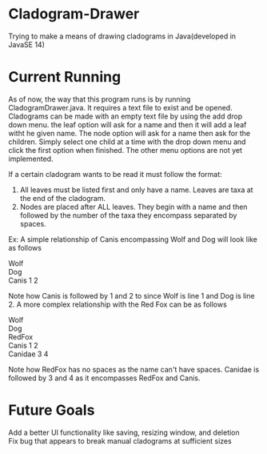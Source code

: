 # Cladogram-Drawer
Trying to make a means of drawing cladograms in Java(developed in JavaSE 14)

# Current Running
As of now, the way that this program runs is by running CladogramDrawer.java.
It requires a text file to exist and be opened. Cladograms can be made with an empty text file by using the add drop down menu.
the leaf option will ask for a name and then it will add a leaf witht he given name. The node option will ask for a name then ask for 
the children. Simply select one child at a time with the drop down menu and click the first option when finished. The other menu options are not yet implemented.

If a certain cladogram wants to be read it must follow the format:
1. All leaves must be listed first and only have a name. Leaves are taxa at the end of the cladogram.
2. Nodes are placed after ALL leaves. They begin with a name and then followed by 
   the number of the taxa they encompass separated by spaces.
   
Ex: A simple relationship of Canis encompassing Wolf and Dog will look like as follows

Wolf <br />
Dog <br />
Canis 1 2 <br />

Note how Canis is followed by 1 and 2 to since Wolf is line 1 and Dog is line 2.
A more complex relationship with the Red Fox can be as follows

Wolf <br />
Dog <br />
RedFox <br />
Canis 1 2 <br />
Canidae 3 4 <br />

Note how RedFox has no spaces as the name can't have spaces. Canidae is followed by 
3 and 4 as it encompasses RedFox and Canis.

# Future Goals
Add a better UI functionality like saving, resizing window, and deletion <br />
Fix bug that appears to break manual cladograms at sufficient sizes <br />
